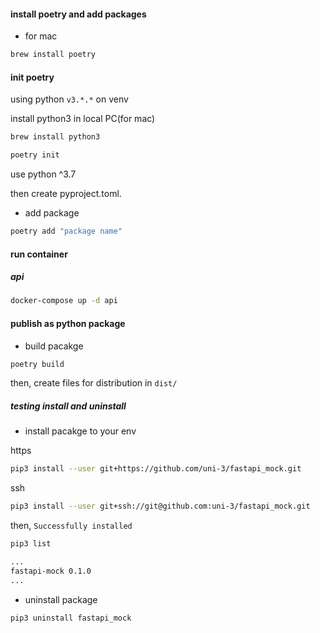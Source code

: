 
#### install poetry and add packages

- for mac

```bash
brew install poetry
```

#### init poetry

using python `v3.*.*` on venv

install python3 in local PC(for mac)

```bash
brew install python3
```

```bash
poetry init
```

use python ^3.7

then create pyproject.toml.

- add package

```bash
poetry add "package name"
```

#### run container

##### api

```bash
docker-compose up -d api
```

#### publish as python package

- build pacakge

```bash
poetry build
```

then, create files for distribution in `dist/`

##### testing install and uninstall

- install pacakge to your env

https

```bash
pip3 install --user git+https://github.com/uni-3/fastapi_mock.git
```

ssh

```bash
pip3 install --user git+ssh://git@github.com:uni-3/fastapi_mock.git

```

then, `Successfully installed`

```sh
pip3 list

...
fastapi-mock 0.1.0          
...

```

- uninstall package

```
pip3 uninstall fastapi_mock
```

